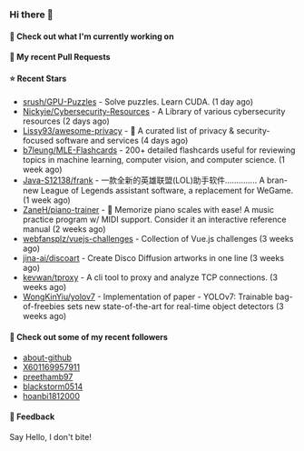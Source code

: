 ### Hi there 👋

#### 👷 Check out what I'm currently working on

#### 🔨 My recent Pull Requests


#### ⭐ Recent Stars

- [srush/GPU-Puzzles](https://github.com/srush/GPU-Puzzles) - Solve puzzles. Learn CUDA. (1 day ago)
- [Nickyie/Cybersecurity-Resources](https://github.com/Nickyie/Cybersecurity-Resources) - A Library of various cybersecurity resources (2 days ago)
- [Lissy93/awesome-privacy](https://github.com/Lissy93/awesome-privacy) - 🦄  A curated list of privacy &amp; security-focused software and services (4 days ago)
- [b7leung/MLE-Flashcards](https://github.com/b7leung/MLE-Flashcards) - 200&#43; detailed flashcards useful for reviewing topics in machine learning, computer vision, and computer science. (1 week ago)
- [Java-S12138/frank](https://github.com/Java-S12138/frank) - 一款全新的英雄联盟(LOL)助手软件.............. A bran-new League of Legends assistant software, a replacement for WeGame. (1 week ago)
- [ZaneH/piano-trainer](https://github.com/ZaneH/piano-trainer) - 🎹 Memorize piano scales with ease! A music practice program w/ MIDI support. Consider it an interactive reference manual (2 weeks ago)
- [webfansplz/vuejs-challenges](https://github.com/webfansplz/vuejs-challenges) - Collection of Vue.js challenges (3 weeks ago)
- [jina-ai/discoart](https://github.com/jina-ai/discoart) - Create Disco Diffusion artworks in one line (3 weeks ago)
- [kevwan/tproxy](https://github.com/kevwan/tproxy) - A cli tool to proxy and analyze TCP connections. (3 weeks ago)
- [WongKinYiu/yolov7](https://github.com/WongKinYiu/yolov7) - Implementation of paper - YOLOv7: Trainable bag-of-freebies sets new state-of-the-art for real-time object detectors (3 weeks ago)

#### 👯 Check out some of my recent followers

- [about-github](https://github.com/about-github)
- [X601169957911](https://github.com/X601169957911)
- [preethamb97](https://github.com/preethamb97)
- [blackstorm0514](https://github.com/blackstorm0514)
- [hoanbi1812000](https://github.com/hoanbi1812000)

#### 💬 Feedback

Say Hello, I don't bite!